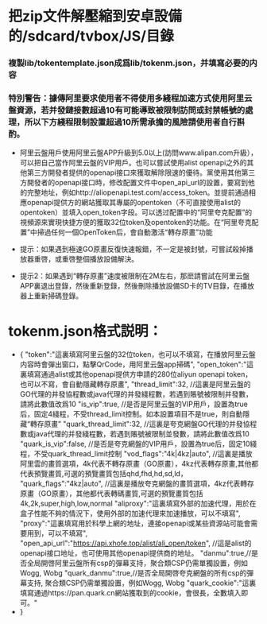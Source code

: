 # 把zip文件解壓縮到安卓設備的/sdcard/tvbox/JS/目錄
### 複製lib/tokentemplate.json成爲lib/tokenm.json，并填寫必要的内容

### 特別警告：據傳阿里要求使用者不得使用多綫程加速方式使用阿里云盤資源，若并發鏈接數超過10有可能導致被限制訪問或封禁帳號的處理，所以下方綫程限制設置超過10所需承擔的風險請使用者自行斟酌。

* 阿里云盤用戶使用阿里云盤APP升級到5.0以上(訪問www.alipan.com升級），可以把自己當作阿里云盤的VIP用戶。也可以嘗試使用alist openapi之外的其他第三方開發者提供的openapi接口來獲取解除限速的優待。黨使用其他第三方開發者的openapi接口時，修改配置文件中open_api_url的設置，要寫到他的完整地址，例如http://aliopenapi.test.com/access_token。並提前通過相應openapi提供方的網站獲取其專屬的opentoken（不可直接使用alist的opentoken）並填入open_token字段。可以透过配置中的“阿里夸克配置”的視頻源來實現快捷方便的獲取32位token及opentoken的功能。在“阿里夸克配置”中掃過任何一個OpenToken后，會自動激活“轉存原畫”功能

* 提示：如果遇到極速GO原畫反復快速報錯，不一定是被封號，可嘗試殺掉播放器重啓，或重啓整個播放設備解決。
* 提示2：如果遇到“轉存原畫”速度被限制在2M左右，那麽請嘗試在阿里云盤APP裏退出登錄，然後重新登錄，然後刪除播放設備SD卡的TV目錄，在播放器上重新掃碼登錄。

# tokenm.json格式説明：
* {
"token":"這裏填寫阿里云盤的32位token，也可以不填寫，在播放阿里云盤内容時會彈出窗口，點擊QrCode，用阿里云盤app掃碼",
"open_token":"這裏填寫通過alist或其他openapi提供方申請的280位aliyun openapi token，也可以不寫，會自動隱藏轉存原畫",
"thread_limit":32, //這裏是阿里云盤的GO代理的并發協程數或java代理的并發綫程數，若遇到賬號被限制并發數，請將此數值改爲10
"is_vip":true, //是否是阿里云盤的VIP用戶，設置為true后，固定4綫程，不受thread_limit控制。如本設置項目不是true，則自動隱藏“轉存原畫”
"quark_thread_limit":32, //這裏是夸克網盤GO代理的并發協程數或java代理的并發綫程數，若遇到賬號被限制並發數，請將此數值改爲10
"quark_is_vip":false, //是否是夸克網盤的VIP用戶，設置為true后，固定10綫程，不受quark_thread_limit控制
"vod_flags":"4k|4kz|auto", //這裏是播放阿里雲的畫質選項，4k代表不轉存原畫（GO原畫），4kz代表轉存原畫,其他都代表預覽畫質,可選的預覽畫質包括qhd,fhd,hd,sd,ld，
"quark_flags":"4kz|auto", //這裏是播放夸克網盤的畫質選項，4kz代表轉存原畫（GO原畫），其他都代表轉碼畫質,可選的預覽畫質包括4k,2k,super,high,low,normal
"aliproxy":"這裏填寫外部的加速代理，用於在盒子性能不夠的情況下，使用外部的加速代理來加速播放，可以不填寫",
"proxy":"這裏填寫用於科學上網的地址，連接openapi或某些資源站可能會需要用到，可以不填寫",
"open_api_url":"https://api.xhofe.top/alist/ali_open/token", //這是alist的openapi接口地址，也可使用其他openapi提供商的地址。
"danmu":true,//是否全局開啓阿里云盤所有csp的彈幕支持，聚合類CSP仍需單獨設置，例如Wogg, Wobg
"quark_danmu":true,//是否全局開啓夸克網盤的所有csp的彈幕支持, 聚合類CSP仍需單獨設置，例如Wogg, Wobg
"quark_cookie":"這裏填寫通過https://pan.quark.cn網站獲取到的cookie，會很長，全數填入即可。"
* }
